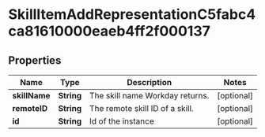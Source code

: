 

# SkillItemAddRepresentationC5fabc4ca81610000eaeb4ff2f000137


## Properties

| Name | Type | Description | Notes |
|------------ | ------------- | ------------- | -------------|
|**skillName** | **String** | The skill name Workday returns. |  [optional] |
|**remoteID** | **String** | The remote skill ID of a skill. |  [optional] |
|**id** | **String** | Id of the instance |  [optional] |



